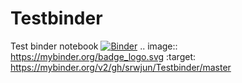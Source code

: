 # Testbinder
Test binder notebook
[![Binder](https://mybinder.org/badge_logo.svg)](https://mybinder.org/v2/gh/srwjun/Testbinder/master)
.. image:: https://mybinder.org/badge_logo.svg
 :target: https://mybinder.org/v2/gh/srwjun/Testbinder/master

